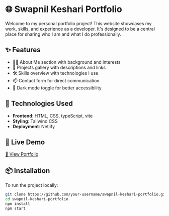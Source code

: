 # 🌐 Swapnil Keshari Portfolio

Welcome to my personal portfolio project! This website showcases my work, skills, and experience as a developer. It's designed to be a central place for sharing who I am and what I do professionally.

## ✨ Features

- 🧑‍💻 About Me section with background and interests
- 📁 Projects gallery with descriptions and links
- 🛠️ Skills overview with technologies I use
- 📫 Contact form for direct communication
- 🌙 Dark mode toggle for better accessibility

## 🚀 Technologies Used

- **Frontend**: HTML, CSS, typeScript, vite
- **Styling**: Tailwind CSS 
- **Deployment**: Netlify

## 📸 Live Demo

[🔗 View Portfolio](https://hilarious-bunny-de957c.netlify.app/)

## 📦 Installation

To run the project locally:

```bash
git clone https://github.com/your-username/swapnil-keshari-portfolio.git
cd swapnil-keshari-portfolio
npm install
npm start
